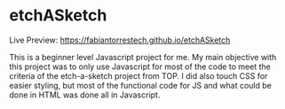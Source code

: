 # etchASketch

Live Preview: https://fabiantorrestech.github.io/etchASketch

This is a beginner level Javascript project for me. My main objective with this project was to only use Javascript for most of the code to meet the criteria of the etch-a-sketch project from TOP. I did also touch CSS for easier styling, but most of the functional code for JS and what could be done in HTML was done all in Javascript.
